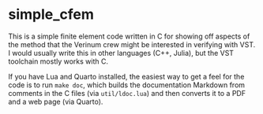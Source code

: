 # simple_cfem

This is a simple finite element code written in C for showing off
aspects of the method that the Verinum crew might be interested in
verifying with VST.  I would usually write this in other languages
(C++, Julia), but the VST toolchain mostly works with C.

If you have Lua and Quarto installed, the easiest way to get a feel
for the code is to run `make doc`, which builds the documentation
Markdown from comments in the C files (via `util/ldoc.lua`) and then
converts it to a PDF and a web page (via Quarto).

